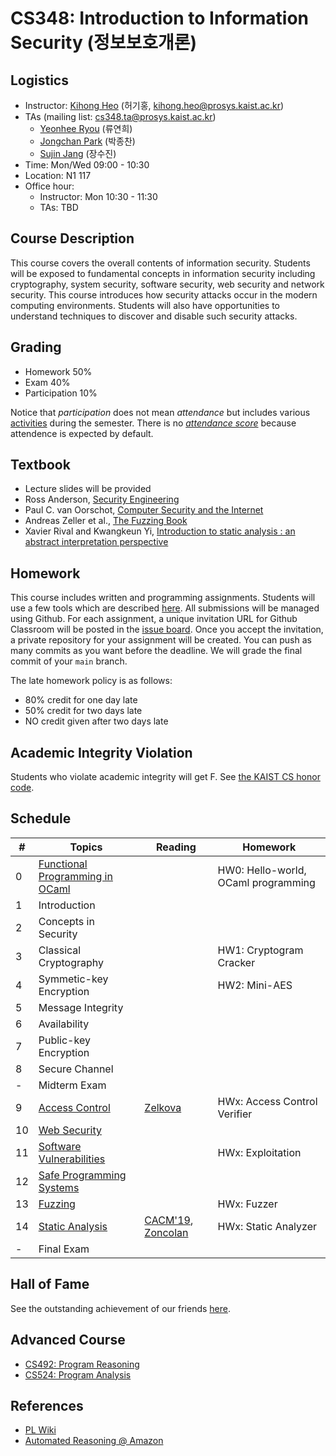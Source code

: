 # CS348: Introduction to Information Security (정보보호개론)

## Logistics
- Instructor: [Kihong Heo](https://kihongheo.kaist.ac.kr) (허기홍, kihong.heo@prosys.kaist.ac.kr)
- TAs (mailing list: cs348.ta@prosys.kaist.ac.kr)
  - [Yeonhee Ryou](https://yeonhee-ryou.github.io) (류연희)
  - [Jongchan Park](https://kaist-jongchanpark.github.io) (박종찬)
  - [Sujin Jang](https://sujin0529.github.io) (장수진)
- Time: Mon/Wed 09:00 - 10:30
- Location: N1 117
- Office hour:
  - Instructor: Mon 10:30 - 11:30
  - TAs: TBD

## Course Description
This course covers the overall contents of information security. Students will be exposed
to fundamental concepts in information security including cryptography, system security,
software security, web security and network security. This course introduces how security
attacks occur in the modern computing environments. Students will also have opportunities
to understand techniques to discover and disable such security attacks.

## Grading
- Homework 50%
- Exam 40%
- Participation 10%

Notice that *participation* does not mean *attendance* but includes various [activities](hof.md) during the semester.
There is no [*attendance score*](https://prosys.kaist.ac.kr/attendance/) because attendence is expected by default.


## Textbook
- Lecture slides will be provided
- Ross Anderson, [Security Engineering](https://www.cl.cam.ac.uk/~rja14/book.html)
- Paul C. van Oorschot, [Computer Security and the Internet](https://people.scs.carleton.ca/~paulv/toolsjewels.html)
- Andreas Zeller et al., [The Fuzzing Book](https://www.fuzzingbook.org)
- Xavier Rival and Kwangkeun Yi, [Introduction to static analysis : an abstract interpretation perspective](https://library.kaist.ac.kr/search/ctlgSearch/posesn/view.do?bibctrlno=910257&se=b0&ty=B&_csrf=419dcd43-c1b9-4a69-82da-35f631b8777c)

## Homework
This course includes written and programming assignments.
Students will use a few tools which are described [here](TOOL.md).
All submissions will be managed using Github.
For each assignment, a unique invitation URL for Github Classroom will be posted in the [issue board](../../issues).
Once you accept the invitation, a private repository for your assignment will be created.
You can push as many commits as you want before the deadline. We will grade the final commit of your `main` branch.

The late homework policy is as follows:
- 80% credit for one day late
- 50% credit for two days late
- NO credit given after two days late

## Academic Integrity Violation
Students who violate academic integrity will get F. See [the KAIST CS honor code](https://docs.google.com/forms/d/e/1FAIpQLSdSn63tEvq6R0G6n3Cz7jKX16RWvDy2giBKm8EVJtQHUBJoDA/viewform).

## Schedule
|#|Topics|Reading|Homework|
|-|------|-------|--------|
|0|[Functional Programming in OCaml](slides/lecture0.pdf)||HW0: Hello-world, OCaml programming|
|1|Introduction||
|2|Concepts in Security||
|3|Classical Cryptography||HW1: Cryptogram Cracker|
|4|Symmetic-key Encryption||HW2: Mini-AES|
|5|Message Integrity|||
|6|Availability|||
|7|Public-key Encryption||
|8|Secure Channel||
|-|Midterm Exam||
|9|[Access Control](slides/lecture14.pdf)|[Zelkova](https://www.amazon.science/blog/a-billion-smt-queries-a-day)|HWx: Access Control Verifier|
|10|[Web Security](slides/lecture15.pdf)|||
|11|[Software Vulnerabilities](slides/lecture16.pdf)||HWx: Exploitation|
|12|[Safe Programming Systems](slides/lecture17.pdf)|||
|13|[Fuzzing](slides/lecture18.pdf)||HWx: Fuzzer|
|14|[Static Analysis](slides/lecture19.pdf)|[CACM'19](https://cacm.acm.org/magazines/2019/8/238344-scaling-static-analyses-at-facebook/fulltext?mobile=false), [Zoncolan](https://engineering.fb.com/2019/08/15/security/zoncolan/)|HWx: Static Analyzer|
|-|Final Exam||

## Hall of Fame
See the outstanding achievement of our friends [here](hof.md).

## Advanced Course
- [CS492: Program Reasoning](https://github.com/prosyslab-classroom/cs492-program-reasoning)
- [CS524: Program Analysis](https://github.com/prosyslab-classroom/cs524-program-analysis)

## References
- [PL Wiki](https://github.com/prosyslab/pl-wiki/wiki)
- [Automated Reasoning @ Amazon](https://www.amazon.science/blog/?q=&f0=0000017d-6ba3-ddaa-a97d-efa3e2ed0000&s=0&expandedFilters=Research%2520area%2CTag%2CConference%2CAuthor%2CDate%2C)
